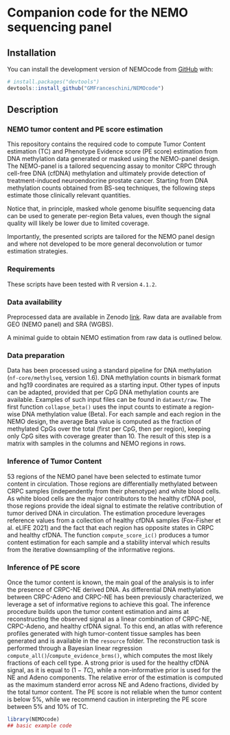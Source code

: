 
<!-- README.md is generated from README.Rmd. Please edit that file -->

# Companion code for the NEMO sequencing panel

<!-- badges: start -->
<!-- badges: end -->

## Installation

You can install the development version of NEMOcode from
[GitHub](https://github.com/) with:

``` r
# install.packages("devtools")
devtools::install_github("GMFranceschini/NEMOcode")
```

## Description

### NEMO tumor content and PE score estimation

This repository contains the required code to compute Tumor Content
estimation (TC) and Phenotype Evidence score (PE score) estimation from
DNA methylation data generated or masked using the NEMO-panel design.
The NEMO-panel is a tailored sequencing assay to monitor CRPC through
cell-free DNA (cfDNA) methylation and ultimately provide detection of
treatment-induced neuroendocrine prostate cancer. Starting from DNA
methylation counts obtained from BS-seq techniques, the following steps
estimate those clinically relevant quantities.

Notice that, in principle, masked whole genome bisulfite sequencing data
can be used to generate per-region Beta values, even though the signal
quality will likely be lower due to limited coverage.

Importantly, the presented scripts are tailored for the NEMO panel
design and where not developed to be more general deconvolution or tumor
estimation strategies.

### Requirements

These scripts have been tested with R version `4.1.2`.

### Data availability

Preprocessed data are available in Zenodo [link](link). Raw data are
available from GEO (NEMO panel) and SRA (WGBS).

A minimal guide to obtain NEMO estimation from raw data is outlined
below.

### Data preparation

Data has been processed using a standard pipeline for DNA methylation
(`nf-core/methylseq`, version 1.6). DNA methylation counts in bismark
format and hg19 coordinates are required as a starting input. Other
types of inputs can be adapted, provided that per CpG DNA methylation
counts are available. Examples of such input files can be found in
`dataext/raw`. The first function `collapse_beta()` uses the input
counts to estimate a region-wise DNA methylation value (Beta). For each
sample and each region in the NEMO design, the average Beta value is
computed as the fraction of methylated CpGs over the total (first per
CpG, then per region), keeping only CpG sites with coverage greater than
10. The result of this step is a matrix with samples in the columns and
NEMO regions in rows.

### Inference of Tumor Content

53 regions of the NEMO panel have been selected to estimate tumor
content in circulation. Those regions are differentially methylated
between CRPC samples (independently from their phenotype) and white
blood cells. As white blood cells are the major contributors to the
healthy cfDNA pool, those regions provide the ideal signal to estimate
the relative contribution of tumor derived DNA in circulation. The
estimation procedure leverages reference values from a collection of
healthy cfDNA samples (Fox-Fisher et al. eLIFE 2021) and the fact that
each region has opposite states in CRPC and healthy cfDNA. The function
`compute_score_ic()` produces a tumor content estimation for each sample
and a stability interval which results from the iterative downsampling
of the informative regions.

### Inference of PE score

Once the tumor content is known, the main goal of the analysis is to
infer the presence of CRPC-NE derived DNA. As differential DNA
methylation between CRPC-Adeno and CRPC-NE has been previously
characterized, we leverage a set of informative regions to achieve this
goal. The inference procedure builds upon the tumor content estimation
and aims at reconstructing the observed signal as a linear combination
of CRPC-NE, CRPC-Adeno, and healthy cfDNA signal. To this end, an atlas
with reference profiles generated with high tumor-content tissue samples
has been generated and is available in the `resource` folder. The
reconstruction task is performed through a Bayesian linear regression
`compute_all()`/`compute_evidence_brms()`, which computes the most
likely fractions of each cell type. A strong prior is used for the
healthy cfDNA signal, as it is equal to $(1 - TC)$, while a
non-informative prior is used for the NE and Adeno components. The
relative error of the estimation is computed as the maximum standerd
error across NE and Adeno fractions, divided by the total tumor content.
The PE score is not reliable when the tumor content is below 5%, while
we recommend caution in interpreting the PE score between 5% and 10% of
TC.

``` r
library(NEMOcode)
## basic example code
```
